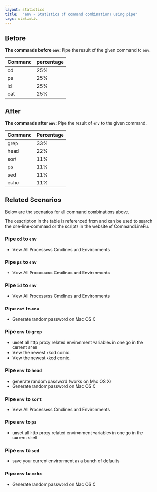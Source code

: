 ```yaml
---
layout: statistics
title:  "env - Statistics of command combinations using pipe"
tags: statistic
---
```


## Before

__The commands before `env`:__ Pipe the result of the given command to `env`.

| Command | percentage |
|--------|--------|
| cd | 25% |
| ps | 25% |
| id | 25% |
| cat | 25% |



## After

__The commands after `env`:__ Pipe the result of `env` to the given command.

| Command | Percentage | 
|-------|--------|
| grep | 33% |
| head | 22% |
| sort | 11% |
| ps | 11% |
| sed | 11% |
| echo | 11% |



## Related Scenarios

Below are the scenarios for all command combinations above.

The description in the table is referenced from and can be used to search the one-line-command or the scripts in the website of CommandLineFu.


### Pipe `cd` to `env`

- View All Processess Cmdlines and Environments

            
### Pipe `ps` to `env`

- View All Processess Cmdlines and Environments

            
### Pipe `id` to `env`

- View All Processess Cmdlines and Environments

            
### Pipe `cat` to `env`

- Generate random password on Mac OS X

            


### Pipe `env` to `grep`

- unset all http proxy related environment variables in one go in the current shell
- View the newest xkcd comic.
- View the newest xkcd comic.

            
### Pipe `env` to `head`

- generate random password (works on Mac OS X)
- Generate random password on Mac OS X

            
### Pipe `env` to `sort`

- View All Processess Cmdlines and Environments

            
### Pipe `env` to `ps`

- unset all http proxy related environment variables in one go in the current shell

            
### Pipe `env` to `sed`

- save your current environment as a bunch of defaults

            
### Pipe `env` to `echo`

- Generate random password on Mac OS X

            

